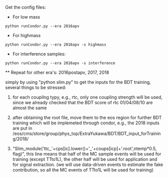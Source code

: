 Get the config files:
- For low mass
```
python runCondor.py --era 2016apv
```

- For highmass
```
python runCondor.py --era 2016apv -s highmass
```

- For interference samples:
```
python runCondor.py --era 2016apv -s interference
```

** Repeat for other era's: 2016postapv, 2017, 2018

simply by using "python slim.py" to get the inputs for the BDT training, several things to be stressed:

1. for each coupilng typy, e.g., rtc, only one coupling strength will be used, since we already checked that the BDT score of rtc 01/04/08/10 are almost the same

2. after obtaining the root file, move them to the eos region for further BDT training which will be implemeted through condor, e.g., the 2018 inputs are put in /eos/cms/store/group/phys_top/ExtraYukawa/BDT/BDT_input_forTraining/2018/

3. "Slim_module('ttc_'+cps[ic].lower()+'_'+coups[icp]+'.root',ntemp*0.5, flag)", this line means that half of the MC sample events will be used for training (except TTto1L), the other half will be used for application and for signal extraction. (we will use data-driven events to estimate the fake contribution, so all the MC events of TTto1L will be used for training)
